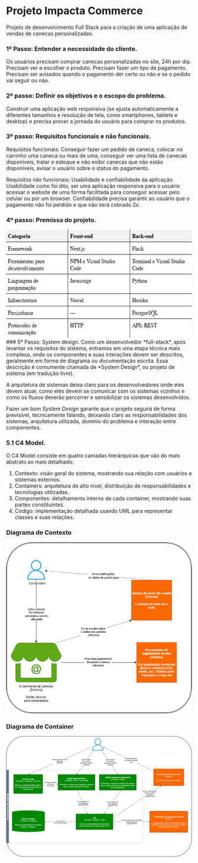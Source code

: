 # Projeto Impacta Commerce
Projeto de desenvolvimento Full Stack para a criação de uma aplicação de vendas de canecas personalizadas.
### 1º Passo: Entender a necessidade do cliente.
Os usuários precisam comprar canecas personalizadas no site, 24h por dia. Precisam ver e escolher o produto. Precisam fazer um tipo de pagamento. Precisam ser avisados quando o pagamento der certo ou não e se o pedido vai seguir ou não.
### 2º passo: Definir os objetivos e o escopo do problema.
Construir uma aplicação web responsiva (se ajusta automaticamente a diferentes tamanhos e resolução de tela, como smartphones, tablets e desktop) e precisa prover a jornada do usuário para comprar os produtos.
### 3º passo: Requisitos funcionais e não funcionais.
Requisitos funcionais: Conseguir fazer um pedido de caneca, colocar no carrinho uma caneca ou mais de uma, conseguir ver uma lista de canecas disponíveis, tratar o estoque e não exibir canecas que não estão disponíveis, avisar o usuário sobre o status do pagamento.

Requisitos não funcionais: Usabilidade e confiabilidade da aplicação. Usabilidade como foi dito, ser uma aplicação responsiva para o usuário acessar o website de uma forma facilitada para conseguir acessar pelo celular ou por um browser. Confiabilidade precisa garantir ao usuário que o pagamento não foi perdido e que não será cobrado 2x.
### 4º passo: Premissa do projeto.
<img width="562" height="293" alt="Premissa do projeto" src = "image/premissa.png">
### 5º Passo: System design.
Como um desenvolvedor *full-stack*, após levantar os requisitos do sistema, entramos em uma etapa técnica mais complexa, onde os componentes e suas interações devem ser descritos, geralmente em forma de diagrama ou documentação escrita. Essa descrição é comumente chamada de *System Design*, ou projeto de sistema (em tradução livre).

A arquitetura de sistemas deixa claro para os desenvolvedores onde eles devem atuar, como eles devem se comunicar com os sistemas vizinhos e como os fluxos deverão percorrer e sensibilizar os sistemas desenvolvidos.

Fazer um bom *System Design* garante que o projeto seguirá de forma previsível, tecnicamente falando, deixando claro as responsabilidades dos sistemas, arquitetura utilizada, domínio do problema e interação entre componentes.
### 5.1 C4 Model.
O C4 Model consiste em quatro camadas hierárquicas que vão do mais abstrato ao mais detalhado:
1. Contexto: visão geral do sistema, mostrando sua relação com usuários e sistemas externos.
2. Containers: arquitetura de alto nível, distribuição de responsabilidades e tecnologias utilizadas.
3. Componentes: detalhamento interno de cada container, mostrando suas partes constituintes.
4. Código: implementação detalhada usando UML para representar classes e suas relações.
### Diagrama de Contexto
<img alt="Premissa do projeto" src = "image/diagrama_contexto.png">

### Diagrama de Container
<img alt="Premissa do projeto" src = "image/diagrama_container.png">
